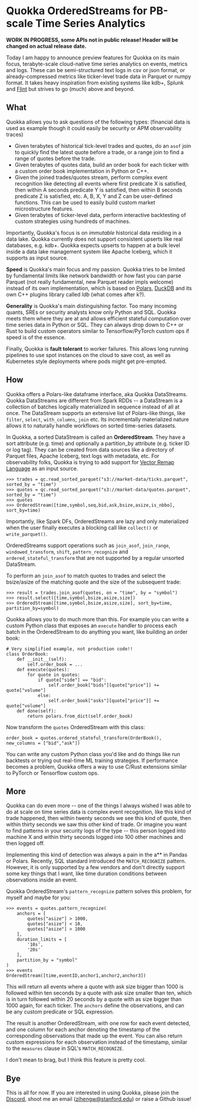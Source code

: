 # Quokka OrderedStreams  for PB-scale Time Series Analytics

**WORK IN PROGRESS, some APIs not in public release! Header will be changed on actual release date.**

Today I am happy to announce preview features for Quokka on its main focus, terabyte-scale cloud-native time series analytics on events, metrics and logs. These can be semi-structured text logs in csv or json format, or already-compressed metrics like ticker-level trade data in Parquet or numpy format. It takes heavy inspiration from existing systems like kdb+, Splunk and [Flint](https://github.com/twosigma/flint) but strives to go (much) above and beyond.

## What

Quokka allows you to ask questions of the following types: (financial data is used as example though it could easily be security or APM observability traces)

- Given terabytes of historical tick-level trades and quotes, do an `asof` join to quickly find the latest quote before a trade, or a range join to find a range of quotes before the trade.
- Given terabytes of quotes data, build an order book for each ticker with a custom order book implementation in Python or C++.
- Given the joined trades/quotes stream, perform complex event recognition like detecting all events where first predicate X is satisfied, then within A seconds predicate Y is satisfied, then within B seconds predicate Z is satisfied, etc. A, B, X, Y and Z can be user-defined functions. This can be used to easily build custom market microstructure features.
- Given terabytes of ticker-level data, perform interactive backtesting of custom strategies using hundreds of machines.

Importantly, Quokka's focus is on *immutable* historical data residing in a data lake. Quokka currently does not support consistent upserts like real databases, e.g. kdb+. Quokka expects upserts to happen at a bulk level inside a data lake management system like Apache Iceberg, which it supports as input source.

**Speed** is Quokka's main focus and my passion. Quokka tries to be limited by fundamental limits like network bandwidth or how fast you can parse Parquet (not really fundamental, new Parquet reader impls welcome) instead of its own implementation, which is based on [Polars](https://github.com/pola-rs/polars), [DuckDB](https://github.com/duckdb/duckdb) and its own C++ plugins library called *ldb* (what comes after k?).

**Generality** is Quokka's main distinguishing factor. Too many incoming quants, SREs or security analysts know only Python and SQL. Quokka meets them where they are at and allows efficient stateful computation over time series data in Python or SQL. They can always drop down to C++ or Rust to build custom operators similar to Tensorflow/PyTorch custom ops if speed is of the essence.

Finally, Quokka is **fault tolerant** to worker failures. This allows long running pipelines to use spot instances on the cloud to save cost, as well as Kubernetes style deployments where pods might get pre-empted.

## How

Quokka offers a Polars-like dataframe interface, aka Quokka DataStreams. Quokka DataStreams are different from Spark RDDs -- a DataStream is a collection of batches logically materialized in sequence instead of all at once. The DataStream supports an extensive list of Polars-like things, like `filter`, `select`, `with_columns`, `join` etc. Its incrementally materialized nature allows it to naturally handle workflows on sorted time-series datasets.

In Quokka, a sorted DataStream is called an **OrderedStream**. They have a sort attribute (e.g. time) and optionally a partition_by attribute (e.g. ticker ID or log tag). They can be created from data sources like a directory of Parquet files, Apache Iceberg, text logs with metadata, etc. For observability folks, Quokka is trying to add support for [Vector Remap Language](https://vector.dev/) as an input source.

```
>>> trades = qc.read_sorted_parquet("s3://market-data/ticks.parquet", sorted_by = "time")
>>> quotes = qc.read_sorted_parquet("s3://market-data/quotes.parquet", sorted_by = "time")
>>> quotes
>>> OrderedStream([time,symbol,seq,bid,ask,bsize,asize,is_nbbo], sort_by=time)
```

Importantly, like Spark DFs, OrderedStreams are lazy and only materialized when the user finally executes a blocking call like `collect()` or `write_parquet()`. 

OrderedStreams support operations such as `join_asof`, `join_range`, `windowed_transform`, `shift`, `pattern_recognize` and `ordered_stateful_transform` that are not supported by a regular unsorted DataStream.

To perform an `join_asof` to match quotes to trades and select the bsize/asize of the matching quote and the size of the subsequent trade:
```
>>> result = trades.join_asof(quotes, on = "time", by = "symbol")
>>> result.select([time,symbol,bsize,asize,size])
>>> OrderedStream([time,symbol,bsize,asize,size], sort_by=time, partition_by=symbol)
```
Quokka allows you to do much more than this. For example you can write a custom Python class that exposes an `execute` handler to process each batch in the OrderedStream to do anything you want, like building an order book:
``` 
# Very simplified example, not production code!!
class OrderBook:
	def __init__(self):
		self.order_book = ...
	def execute(quotes):
	    for quote in quotes:
	        if quote["side"] == "bid":
	            self.order_book["bids"][quote["price"]] += quote["volume"]
	        else:
	            self.order_book["asks"][quote["price"]] += quote["volume"]
	def done(self):
	    return polars.from_dict(self.order_book)
```
Now transform the `quotes` OrderedStream with this class:
```
order_book = quotes.ordered_stateful_transform(OrderBook(), new_columns = ["bid","ask"])
```
You can write any custom Python class you'd like and do things like run backtests or trying out real-time ML training strategies. If performance becomes a problem, Quokka offers a way to use C/Rust extensions similar to PyTorch or Tensorflow custom ops.

## More

Quokka can do even more -- one of the things I always wished I was able to do at scale on time series data is complex event recognition, like this kind of trade happened, then within twenty seconds we see this kind of quote, then within thirty seconds we saw this other kind of trade. Or imagine you want to find patterns in your security logs of the type -- this person logged into machine X and within thirty seconds logged into 100 other machines and then logged off.

Implementing this kind of detection was always a pain in the a** in Pandas or Polars. Recently, SQL standard introduced the `MATCH_RECOGNIZE` pattern. However, it is only supported by a few vendors and don't directly support some key things that I want, like time duration conditions between observations inside an event.

Quokka OrderedStream's `pattern_recognize` pattern solves this problem, for myself and maybe for you:

```
>>> events = quotes.pattern_recognize(
	anchors = [
		quotes["asize"] > 1000,
		quotes["asize"] < 10,
		quotes["asize"] > 1000
	],
	duration_limits = [
		'10s',
		'20s'
	],
	partition_by = "symbol"
)
>>> events
OrderedStream([time,eventID,anchor1,anchor2,anchor3])
```
This will return all events where a quote with ask size bigger than 1000 is followed within ten seconds by a quote with ask size smaller than ten, which is in turn followed within 20 seconds by a quote with as size bigger than 1000 again, for each ticker. The `anchors` define the observations, and can be any custom predicate or SQL expression.

The result is another OrderedStream, with one row for each event detected, and one column for each anchor denoting the timestamp of the corresponding observations that made up the event. You can also return custom expressions for each observation instead of the timestamp, similar to the `measures` clause in SQL's `MATCH_RECOGNIZE`.

I don't mean to brag, but I think this feature is pretty cool.

## Bye

This is all for now. If you are interested in using Quokka, please join the [Discord](https://discord.gg/6ujVV9HAg3), shoot me an email (zihengw@stanford.edu) or raise a Github issue!

